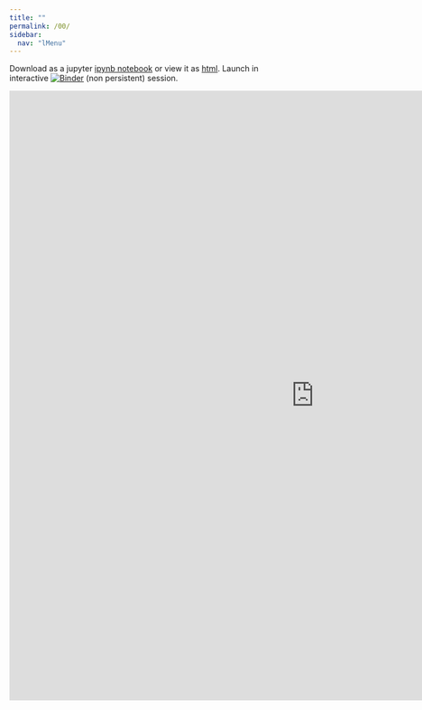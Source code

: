 ```yaml
---
title: ""
permalink: /00/
sidebar:
  nav: "lMenu"
---
```


Download as a jupyter [ipynb notebook](https://datascience-intro.github.io/1MS041-2020/lectures/00.ipynb) or view it as [html](https://datascience-intro.github.io/1MS041-2020/lectures/00.html).
Launch in interactive [![Binder](https://mybinder.org/badge_logo.svg)](https://mybinder.org/v2/gh/datascience-intro/1MS041-2020/gh-pages?filepath=lectures%2F00.ipynb) (non persistent) session.

<iframe src="https://datascience-intro.github.io/1MS041-2020/lectures/00.html" width="1080" height="1080" frameborder="0"></iframe>

    